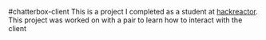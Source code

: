 #chatterbox-client
This is a project I completed as a student at [hackreactor](http://hackreactor.com). This project was worked on with a pair to learn how to interact with the client

